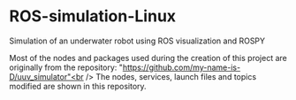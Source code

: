 # ROS-simulation-Linux
Simulation of an underwater robot using ROS visualization and ROSPY

Most of the nodes and packages used during the creation of this project are originally from the repository: 
"https://github.com/my-name-is-D/uuv_simulator"<br  />
The nodes, services, launch files and topics modified are shown in this repository.
